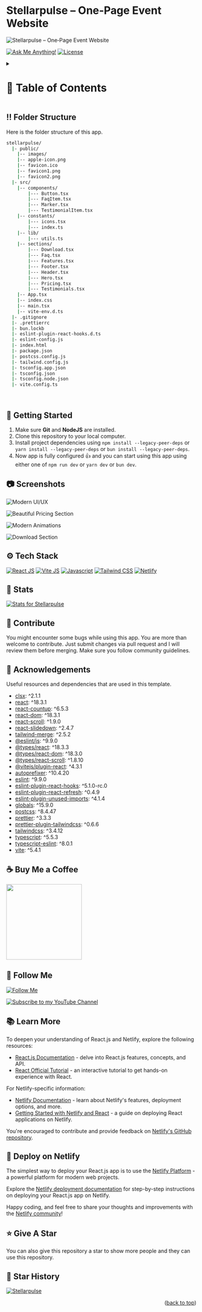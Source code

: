 <a name="readme-top"></a>

# Stellarpulse – One‑Page Event Website

![Stellarpulse – One‑Page Event Website](/.github/images/img_main.png "Stellarpulse – One‑Page Event Website")

[![Ask Me Anything!](https://flat.badgen.net/static/Ask%20me/anything?icon=github&color=black&scale=1.01)](https://github.com/sanidhyy "Ask Me Anything!")
[![License](https://flat.badgen.net/github/license/sanidhyy/xora-saas?icon=github&color=black&scale=1.01)](LICENSE "License")

<!-- Table of Contents -->
<details>

<summary>

# :notebook_with_decorative_cover: Table of Contents

</summary>

- [Folder Structure](#bangbang-folder-structure)
- [Getting Started](#toolbox-getting-started)
- [Screenshots](#camera-screenshots)
- [Tech Stack](#gear-tech-stack)
- [Stats](#wrench-stats)
- [Contribute](#raised_hands-contribute)
- [Acknowledgements](#gem-acknowledgements)
- [Buy Me a Coffee](#coffee-buy-me-a-coffee)
- [Follow Me](#rocket-follow-me)
- [Learn More](#books-learn-more)
- [Deploy on Netlify](#page_with_curl-deploy-on-netlify)
- [Give A Star](#star-give-a-star)
- [Star History](#star2-star-history)
- [Give A Star](#star-give-a-star)

</details>

## :bangbang: Folder Structure

Here is the folder structure of this app.

```bash
stellarpulse/
  |- public/
    |-- images/
    |-- apple-icon.png
    |-- favicon.ico
    |-- favicon1.png
    |-- favicon2.png
  |- src/
    |-- components/
        |--- Button.tsx
        |--- FaqItem.tsx
        |--- Marker.tsx
        |--- TestimonialItem.tsx
    |-- constants/
        |--- icons.tsx
        |--- index.ts
    |-- lib/
        |--- utils.ts
    |-- sections/
        |--- Download.tsx
        |--- Faq.tsx
        |--- Features.tsx
        |--- Footer.tsx
        |--- Header.tsx
        |--- Hero.tsx
        |--- Pricing.tsx
        |--- Testimonials.tsx
    |-- App.tsx
    |-- index.css
    |-- main.tsx
    |-- vite-env.d.ts
  |- .gitignore
  |- .prettierrc
  |- bun.lockb
  |- eslint-plugin-react-hooks.d.ts
  |- eslint-config.js
  |- index.html
  |- package.json
  |- postcss.config.js
  |- tailwind.config.js
  |- tsconfig.app.json
  |- tsconfig.json
  |- tsconfig.node.json
  |- vite.config.ts
```

<br />

## :toolbox: Getting Started

1. Make sure **Git** and **NodeJS** are installed.
2. Clone this repository to your local computer.
3. Install project dependencies using `npm install --legacy-peer-deps` or `yarn install --legacy-peer-deps` or `bun install --legacy-peer-deps`.
4. Now app is fully configured 👍 and you can start using this app using either one of `npm run dev` or `yarn dev` or `bun dev`.

## :camera: Screenshots

![Modern UI/UX](/.github/images/img1.png "Modern UI/UX")

![Beautiful Pricing Section](/.github/images/img2.png "Beautiful Pricing Section")

![Modern Animations](/.github/images/img3.png "Modern Animations")

![Download Section](/.github/images/img4.png "Download Section")

## :gear: Tech Stack

[![React JS](https://skillicons.dev/icons?i=react "React JS")](https://react.dev/ "React JS") [![Vite JS](https://skillicons.dev/icons?i=vite "Vite JS")](https://vitejs.dev/ "Vite JS") [![Javascript](https://skillicons.dev/icons?i=js "Javascript")](https://developer.mozilla.org/en-US/docs/Web/JavaScript "Javascript") [![Tailwind CSS](https://skillicons.dev/icons?i=tailwind "Tailwind CSS")](https://tailwindcss.com/ "Tailwind CSS") [![Netlify](https://skillicons.dev/icons?i=netlify "Netlify")](https://netlify.app/ "Netlify")

## :wrench: Stats

[![Stats for Stellarpulse](/.github/images/stats.svg "Stats for Stellarpulse")](https://pagespeed.web.dev/ "Stats for Stellarpulse")

## :raised_hands: Contribute

You might encounter some bugs while using this app. You are more than welcome to contribute. Just submit changes via pull request and I will review them before merging. Make sure you follow community guidelines.

## :gem: Acknowledgements

Useful resources and dependencies that are used in this template.

- [clsx](https://www.npmjs.com/package/clsx): ^2.1.1
- [react](https://www.npmjs.com/package/react): ^18.3.1
- [react-countup](https://www.npmjs.com/package/react-countup): ^6.5.3
- [react-dom](https://www.npmjs.com/package/react-dom): ^18.3.1
- [react-scroll](https://www.npmjs.com/package/react-scroll): ^1.9.0
- [react-slidedown](https://www.npmjs.com/package/react-slidedown): ^2.4.7
- [tailwind-merge](https://www.npmjs.com/package/tailwind-merge): ^2.5.2
- [@eslint/js](https://www.npmjs.com/package/@eslint/js): ^9.9.0
- [@types/react](https://www.npmjs.com/package/@types/react): ^18.3.3
- [@types/react-dom](https://www.npmjs.com/package/@types/react-dom): ^18.3.0
- [@types/react-scroll](https://www.npmjs.com/package/@types/react-scroll): ^1.8.10
- [@vitejs/plugin-react](https://www.npmjs.com/package/@vitejs/plugin-react): ^4.3.1
- [autoprefixer](https://www.npmjs.com/package/autoprefixer): ^10.4.20
- [eslint](https://www.npmjs.com/package/eslint): ^9.9.0
- [eslint-plugin-react-hooks](https://www.npmjs.com/package/eslint-plugin-react-hooks): ^5.1.0-rc.0
- [eslint-plugin-react-refresh](https://www.npmjs.com/package/eslint-plugin-react-refresh): ^0.4.9
- [eslint-plugin-unused-imports](https://www.npmjs.com/package/eslint-plugin-unused-imports): ^4.1.4
- [globals](https://www.npmjs.com/package/globals): ^15.9.0
- [postcss](https://www.npmjs.com/package/postcss): ^8.4.47
- [prettier](https://www.npmjs.com/package/prettier): ^3.3.3
- [prettier-plugin-tailwindcss](https://www.npmjs.com/package/prettier-plugin-tailwindcss): ^0.6.6
- [tailwindcss](https://www.npmjs.com/package/tailwindcss): ^3.4.12
- [typescript](https://www.npmjs.com/package/typescript): ^5.5.3
- [typescript-eslint](https://www.npmjs.com/package/typescript-eslint): ^8.0.1
- [vite](https://www.npmjs.com/package/vite): ^5.4.1

## :coffee: Buy Me a Coffee

[<img src="https://img.shields.io/badge/Buy_Me_A_Coffee-FFDD00?style=for-the-badge&logo=buy-me-a-coffee&logoColor=black" width="200" />](https://www.buymeacoffee.com/sanidhy "Buy me a Coffee")

## :rocket: Follow Me

[![Follow Me](https://img.shields.io/github/followers/sanidhyy?style=social&label=Follow&maxAge=2592000)](https://github.com/sanidhyy "Follow Me")
 
[![Subscribe to my YouTube Channel](https://img.shields.io/youtube/channel/subscribers/UCNAz_hUVBG2ZUN8TVm0bmYw)](https://www.youtube.com/@OPGAMER./?sub_confirmation=1 "Subscribe to my YouTube Channel")

## :books: Learn More

To deepen your understanding of React.js and Netlify, explore the following resources:

- [React.js Documentation](https://reactjs.org/docs) - delve into React.js features, concepts, and API.
- [React Official Tutorial](https://reactjs.org/tutorial) - an interactive tutorial to get hands-on experience with React.

For Netlify-specific information:

- [Netlify Documentation](https://docs.netlify.com) - learn about Netlify's features, deployment options, and more.
- [Getting Started with Netlify and React](https://docs.netlify.com/frameworks/react) - a guide on deploying React applications on Netlify.

You're encouraged to contribute and provide feedback on [Netlify's GitHub repository](https://github.com/netlify/netlify).

## :page_with_curl: Deploy on Netlify

The simplest way to deploy your React.js app is to use the [Netlify Platform](https://app.netlify.com/start) - a powerful platform for modern web projects.

Explore the [Netlify deployment documentation](https://docs.netlify.com/site-deploys/create-deploys) for step-by-step instructions on deploying your React.js app on Netlify.

Happy coding, and feel free to share your thoughts and improvements with the [Netlify community](https://community.netlify.com)!

## :star: Give A Star

You can also give this repository a star to show more people and they can use this repository.

## :star2: Star History

<a href="#">
<picture>
  <img alt="Stellarpulse" src="/.github/images/img_main.png" />
</picture>
</a>

<br />
<p align="right">(<a href="#readme-top">back to top</a>)</p>

